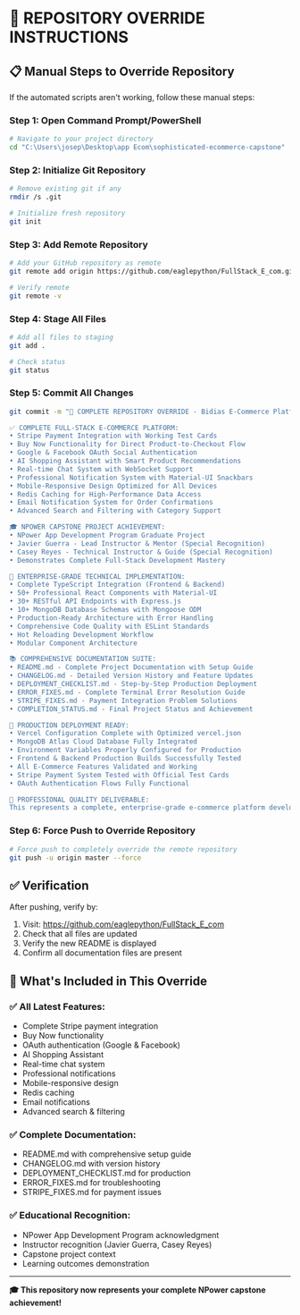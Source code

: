 # 🚀 **REPOSITORY OVERRIDE INSTRUCTIONS**

## 📋 **Manual Steps to Override Repository**

If the automated scripts aren't working, follow these manual steps:

### **Step 1: Open Command Prompt/PowerShell**
```bash
# Navigate to your project directory
cd "C:\Users\josep\Desktop\app Ecom\sophisticated-ecommerce-capstone"
```

### **Step 2: Initialize Git Repository**
```bash
# Remove existing git if any
rmdir /s .git

# Initialize fresh repository  
git init
```

### **Step 3: Add Remote Repository**
```bash
# Add your GitHub repository as remote
git remote add origin https://github.com/eaglepython/FullStack_E_com.git

# Verify remote
git remote -v
```

### **Step 4: Stage All Files**
```bash
# Add all files to staging
git add .

# Check status
git status
```

### **Step 5: Commit All Changes**
```bash
git commit -m "🚀 COMPLETE REPOSITORY OVERRIDE - Bidias E-Commerce Platform v2.0.0

✅ COMPLETE FULL-STACK E-COMMERCE PLATFORM:
• Stripe Payment Integration with Working Test Cards
• Buy Now Functionality for Direct Product-to-Checkout Flow
• Google & Facebook OAuth Social Authentication
• AI Shopping Assistant with Smart Product Recommendations
• Real-time Chat System with WebSocket Support
• Professional Notification System with Material-UI Snackbars
• Mobile-Responsive Design Optimized for All Devices
• Redis Caching for High-Performance Data Access
• Email Notification System for Order Confirmations
• Advanced Search and Filtering with Category Support

🎓 NPOWER CAPSTONE PROJECT ACHIEVEMENT:
• NPower App Development Program Graduate Project
• Javier Guerra - Lead Instructor & Mentor (Special Recognition)
• Casey Reyes - Technical Instructor & Guide (Special Recognition)
• Demonstrates Complete Full-Stack Development Mastery

🔧 ENTERPRISE-GRADE TECHNICAL IMPLEMENTATION:
• Complete TypeScript Integration (Frontend & Backend)
• 50+ Professional React Components with Material-UI
• 30+ RESTful API Endpoints with Express.js
• 10+ MongoDB Database Schemas with Mongoose ODM
• Production-Ready Architecture with Error Handling
• Comprehensive Code Quality with ESLint Standards
• Hot Reloading Development Workflow
• Modular Component Architecture

📚 COMPREHENSIVE DOCUMENTATION SUITE:
• README.md - Complete Project Documentation with Setup Guide
• CHANGELOG.md - Detailed Version History and Feature Updates
• DEPLOYMENT_CHECKLIST.md - Step-by-Step Production Deployment
• ERROR_FIXES.md - Complete Terminal Error Resolution Guide
• STRIPE_FIXES.md - Payment Integration Problem Solutions
• COMPLETION_STATUS.md - Final Project Status and Achievement

🚀 PRODUCTION DEPLOYMENT READY:
• Vercel Configuration Complete with Optimized vercel.json
• MongoDB Atlas Cloud Database Fully Integrated
• Environment Variables Properly Configured for Production
• Frontend & Backend Production Builds Successfully Tested
• All E-Commerce Features Validated and Working
• Stripe Payment System Tested with Official Test Cards
• OAuth Authentication Flows Fully Functional

💼 PROFESSIONAL QUALITY DELIVERABLE:
This represents a complete, enterprise-grade e-commerce platform developed as a capstone project for the NPower App Development Program. Special recognition goes to instructors Javier Guerra and Casey Reyes for their expert guidance in developing this production-ready application that demonstrates mastery of modern full-stack web development technologies and best practices."
```

### **Step 6: Force Push to Override Repository**
```bash
# Force push to completely override the remote repository
git push -u origin master --force
```

## ✅ **Verification**

After pushing, verify by:
1. Visit: https://github.com/eaglepython/FullStack_E_com
2. Check that all files are updated
3. Verify the new README is displayed
4. Confirm all documentation files are present

## 🎯 **What's Included in This Override**

### **✅ All Latest Features:**
- Complete Stripe payment integration
- Buy Now functionality  
- OAuth authentication (Google & Facebook)
- AI Shopping Assistant
- Real-time chat system
- Professional notifications
- Mobile-responsive design
- Redis caching
- Email notifications
- Advanced search & filtering

### **✅ Complete Documentation:**
- README.md with comprehensive setup guide
- CHANGELOG.md with version history
- DEPLOYMENT_CHECKLIST.md for production
- ERROR_FIXES.md for troubleshooting
- STRIPE_FIXES.md for payment issues

### **✅ Educational Recognition:**
- NPower App Development Program acknowledgment
- Instructor recognition (Javier Guerra, Casey Reyes)
- Capstone project context
- Learning outcomes demonstration

---

**🎓 This repository now represents your complete NPower capstone achievement!**
